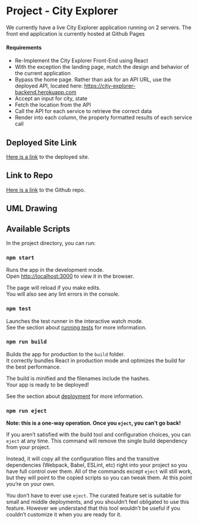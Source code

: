 # Project - City Explorer

We currently have a live City Explorer application running on 2 servers. The front end application is currently hosted at Github Pages

#### Requirements
* Re-Implement the City Explorer Front-End using React
* With the exception the landing page, match the design and behavior of the current application
* Bypass the home page. Rather than ask for an API URL, use the deployed API, located here: https://city-explorer-backend.herokuapp.com
* Accept an input for city, state
* Fetch the location from the API
* Call the API for each service to retrieve the correct data
* Render into each column, the properly formatted results of each service call

## Deployed Site Link
[Here is a link]() to the deployed site.

## Link to Repo
[Here is a link](https://github.com/ashley-breunich/city-explorer) to the Github repo.

## UML Drawing

## Available Scripts

In the project directory, you can run:

### `npm start`

Runs the app in the development mode.<br>
Open [http://localhost:3000](http://localhost:3000) to view it in the browser.

The page will reload if you make edits.<br>
You will also see any lint errors in the console.

### `npm test`

Launches the test runner in the interactive watch mode.<br>
See the section about [running tests](https://facebook.github.io/create-react-app/docs/running-tests) for more information.

### `npm run build`

Builds the app for production to the `build` folder.<br>
It correctly bundles React in production mode and optimizes the build for the best performance.

The build is minified and the filenames include the hashes.<br>
Your app is ready to be deployed!

See the section about [deployment](https://facebook.github.io/create-react-app/docs/deployment) for more information.

### `npm run eject`

**Note: this is a one-way operation. Once you `eject`, you can’t go back!**

If you aren’t satisfied with the build tool and configuration choices, you can `eject` at any time. This command will remove the single build dependency from your project.

Instead, it will copy all the configuration files and the transitive dependencies (Webpack, Babel, ESLint, etc) right into your project so you have full control over them. All of the commands except `eject` will still work, but they will point to the copied scripts so you can tweak them. At this point you’re on your own.

You don’t have to ever use `eject`. The curated feature set is suitable for small and middle deployments, and you shouldn’t feel obligated to use this feature. However we understand that this tool wouldn’t be useful if you couldn’t customize it when you are ready for it.
